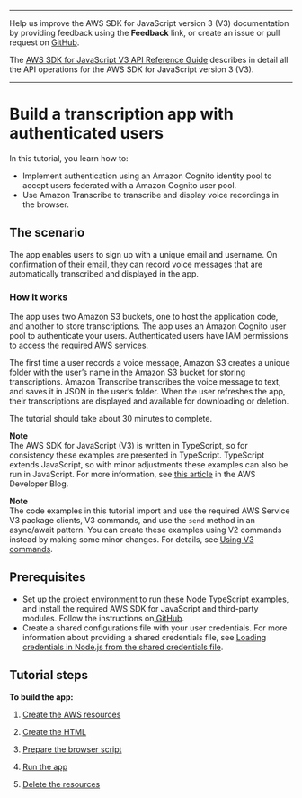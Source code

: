 --------

Help us improve the AWS SDK for JavaScript version 3 \(V3\) documentation by providing feedback using the **Feedback** link, or create an issue or pull request on [GitHub](https://github.com/awsdocs/aws-sdk-for-javascript-v3)\.

 The [AWS SDK for JavaScript V3 API Reference Guide](https://docs.aws.amazon.com/AWSJavaScriptSDK/v3/latest/index.html) describes in detail all the API operations for the AWS SDK for JavaScript version 3 \(V3\)\.

--------

# Build a transcription app with authenticated users<a name="transcribe-app"></a>

In this tutorial, you learn how to:
+ Implement authentication using an Amazon Cognito identity pool to accept users federated with a Amazon Cognito user pool\.
+ Use Amazon Transcribe to transcribe and display voice recordings in the browser\.

## The scenario<a name="transcribe-app-scenario"></a>

The app enables users to sign up with a unique email and username\. On confirmation of their email, they can record voice messages that are automatically transcribed and displayed in the app\.

### How it works<a name="transcribe-app-how-it-works"></a>

The app uses two Amazon S3 buckets, one to host the application code, and another to store transcriptions\. The app uses an Amazon Cognito user pool to authenticate your users\. Authenticated users have IAM permissions to access the required AWS services\. 

The first time a user records a voice message, Amazon S3 creates a unique folder with the user’s name in the Amazon S3 bucket for storing transcriptions\. Amazon Transcribe transcribes the voice message to text, and saves it in JSON in the user’s folder\. When the user refreshes the app, their transcriptions are displayed and available for downloading or deletion\. 

The tutorial should take about 30 minutes to complete\.

**Note**  
The AWS SDK for JavaScript \(V3\) is written in TypeScript, so for consistency these examples are presented in TypeScript\. TypeScript extends JavaScript, so with minor adjustments these examples can also be run in JavaScript\. For more information, see [this article](https://aws.amazon.com/blogs/developer/first-class-typescript-support-in-modular-aws-sdk-for-javascript/) in the AWS Developer Blog\.

**Note**  
The code examples in this tutorial import and use the required AWS Service V3 package clients, V3 commands, and use the `send` method in an async/await pattern\. You can create these examples using V2 commands instead by making some minor changes\. For details, see [Using V3 commands](welcome.md#using_v3_commands)\.

## Prerequisites<a name="transcribe-app-prerequisites"></a>
+ Set up the project environment to run these Node TypeScript examples, and install the required AWS SDK for JavaScript and third\-party modules\. Follow the instructions on[ GitHub](https://github.com/awsdocs/aws-doc-sdk-examples/tree/master/javascriptv3/example_code/cross-services/transcribe-app/README.md)\. 
+ Create a shared configurations file with your user credentials\. For more information about providing a shared credentials file, see [Loading credentials in Node\.js from the shared credentials file](loading-node-credentials-shared.md)\.

## Tutorial steps<a name="transcribe-app-procedures"></a>

**To build the app:**

1. [Create the AWS resources ](transcribe-app-provision-resources.md)

1. [Create the HTML ](transcribe-app-create-html.md)

1. [Prepare the browser script ](transcribe-app-browser-script.md)

1. [Run the app](transcribe-app-run.md)

1. [Delete the resources](transcribe-app-destroy.md)